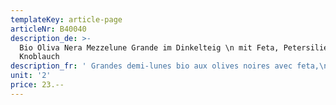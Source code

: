 ```yaml
---
templateKey: article-page
articleNr: B40040
description_de: >-
  Bio Oliva Nera Mezzelune Grande im Dinkelteig \n mit Feta, Petersilie und
  Knoblauch
description_fr: ' Grandes demi-lunes bio aux olives noires avec feta,\n ail et persil, pâte à l’épeautre'
unit: '2'
price: 23.--
---
```


